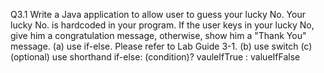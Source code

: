 Q3.1 Write a Java application to allow user to guess your lucky No.  Your lucky No. is hardcoded in your program. If the user keys in your lucky No, give him a congratulation message, otherwise, show him a "Thank You" message. 
(a)	use if-else. Please refer to Lab Guide 3-1. 
(b)	use switch 
(c)	(optional) use shorthand if-else:     (condition)? vauleIfTrue : valueIfFalse
